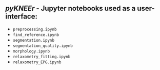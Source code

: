 ## *pyKNEEr* - Jupyter notebooks used as a user-interface:   
- `preprocessing.ipynb`
- `find_reference.ipynb`  
- `segmentation.ipynb`  
- `segmentation_quality.ipynb`
- `morphology.ipynb`  
- `relaxometry_fitting.ipynb`  
- `relaxometry_EPG.ipynb`  

